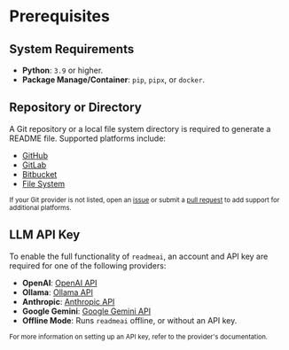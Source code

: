 # Prerequisites

## System Requirements

- **Python**: `3.9` or higher.
- **Package Manage/Container**: `pip`, `pipx`, or `docker`.

## Repository or Directory

A Git repository or a local file system directory is required to generate a README file. Supported platforms include:

- [GitHub](https://github.com/)
- [GitLab](https://gitlab.com/)
- [Bitbucket](https://bitbucket.org/)
- [File System](https://en.wikipedia.org/wiki/File_system)

<sub>If your Git provider is not listed, open an [issue](https://github.com/eli64s/readme-ai/issues) or submit a [pull request](https://github.com/eli64s/readme-ai/pulls) to add support for additional platforms.</sub>

## LLM API Key

To enable the full functionality of `readmeai`, an account and API key are required for one of the following providers:

- **OpenAI**: [OpenAI API](https://beta.openai.com/signup/)
- **Ollama**: [Ollama API](https://ollama.com/)
- **Anthropic**: [Anthropic API](https://www.anthropic.com/)
- **Google Gemini**: [Google Gemini API](https://cloud.google.com/gemini)
- **Offline Mode**: Runs `readmeai` offline, or without an API key.

<sub>For more information on setting up an API key, refer to the provider's documentation.</sub>

